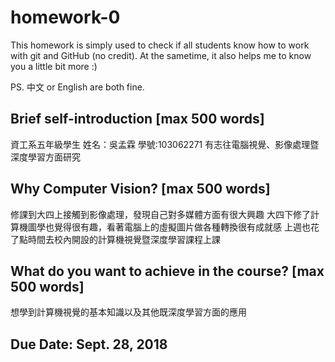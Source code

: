 # homework-0
This homework is simply used to check if all students know how to work with git and GitHub (no credit).
At the sametime, it also helps me to know you a little bit more :)

PS. 中文 or English are both fine.

## Brief self-introduction [max 500 words]
資工系五年級學生
姓名：吳孟霖
學號:103062271
有志往電腦視覺、影像處理暨深度學習方面研究

## Why Computer Vision? [max 500 words]
修課到大四上接觸到影像處理，發現自己對多媒體方面有很大興趣
大四下修了計算機圖學也覺得很有趣，看著電腦上的虛擬圖片做各種轉換很有成就感
上週也花了點時間去校內開設的計算機視覺暨深度學習課程上課
## What do you want to achieve in the course? [max 500 words]
想學到計算機視覺的基本知識以及其他既深度學習方面的應用
## Due Date: Sept. 28, 2018
